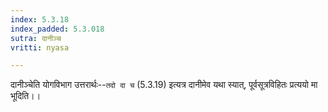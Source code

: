 ```yaml
---
index: 5.3.18
index_padded: 5.3.018
sutra: दानीञ्च
vritti: nyasa

---
```

दानीञ्चेति योगविभाग उत्तरार्थः--`तदो दा च` (5.3.19) इत्यत्र दानीमेव यथा स्यात्, पूर्वसूत्रविहितः प्रत्ययो मा भूदिति।।